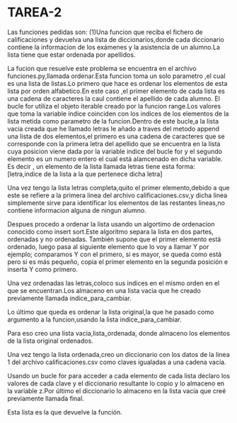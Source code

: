 # TAREA-2
Las funciones pedidas son:
(1)Una funcion que reciba el fichero de calificaciones y devuelva una lista de diccionarios,donde cada diccionario contiene la informacion de los exámenes y la asistencia de un alumno.La lista tiene que estar ordenada por apellidos.

La fucion que resuelve este problema se encuentra en el archivo funciones.py,llamada ordenar.Esta funcion toma un solo parametro ,el cual es una lista de listas.Lo primero que hace es ordenar los elementos de esta lista por orden alfabetico.En este caso ,el primer elemento de cada lista es una cadena de caracteres la caul contiene el apellido de cada alumno.
El bucle for utiliza el objeto iterable creado por la funcion range.Los valores que toma la variable indice coinciden  con los indices de los elementos de la lista metida como parametro de la funcion.Dentro de este bucle,a la lista vacia creada que he llamado letras le añado a traves del metodo append una lista de dos elementos,el primero es una cadena de caracteres que se corresponde con la primera letra del apellido que se encuentra en la lista cuya posicion viene dada por la variable indice del bucle for y el segundo elemento es un numero entero el cual está alamcenado en dicha variable.
Es decir , un elemento de la lista llamada letras tiene esta forma:
[letra,indice de la lista a la que pertenece dicha letra]

Una vez tengo la lista letras completa,quito el primer elemento,debido a que este se refiere a la primera linea del archivo calificaciones.csv,y dicha linea simplemente sirve para identificar los elementos de las restantes lineas,no contiene informacion alguna de ningun alumno.

Despues procedo a ordenar la lista usando un algortimo de ordenacion conocido como insert sort.Este algoritmo separa la lista en dos partes, ordenadas y no ordenadas. También supone que el primer elemento está ordenado, luego pasa al siguiente elemento que lo voy a llamar Y por ejemplo; comparamos Y con el primero, si es mayor, se queda como está pero si es más pequeño, copia el primer elemento en la segunda posición e inserta Y como primero.

Una vez ordenadas las letras,coloco sus indices en el mismo orden en el que se encuentran.Los almaceno en una lista vacia que he creado previamente llamada indice_para_cambiar.

Lo último que queda es ordenar la lista original,la que he pasado como argumento a la funcion,usando la lista indice_para_cambiar.

Para eso creo una lista vacia,lista_ordenada, donde almaceno los elementos de la lista original ordenados.

Una vez tengo la lista ordenada,creo un diccionario con los datos de la linea 1 del archivo calificaciones.csv como claves  igualadas a una cadena vacía.

Usando un bucle for para acceder a cada elemento de cada lista declaro los valores de cada clave y el diccionario resultante lo copio y lo almaceno en la variable z.Por último el diccionario lo almaceno en la lista vacia que creé previamente llamada final.

Esta lista es la que devuelve la función.
